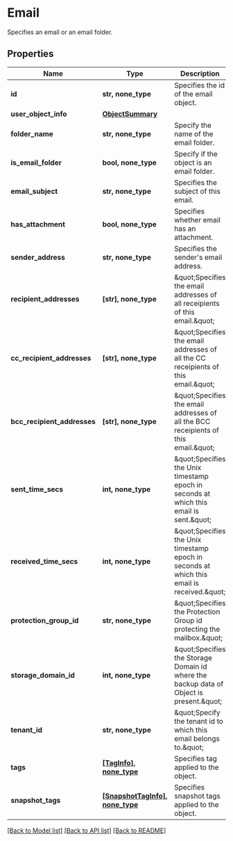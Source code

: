 # Email

Specifies an email or an email folder.

## Properties
Name | Type | Description | Notes
------------ | ------------- | ------------- | -------------
**id** | **str, none_type** | Specifies the id of the email object. | [optional] 
**user_object_info** | [**ObjectSummary**](ObjectSummary.md) |  | [optional] 
**folder_name** | **str, none_type** | Specify the name of the email folder. | [optional] 
**is_email_folder** | **bool, none_type** | Specify if the object is an email folder. | [optional] 
**email_subject** | **str, none_type** | Specifies the subject of this email. | [optional] 
**has_attachment** | **bool, none_type** | Specifies whether email has an attachment. | [optional] 
**sender_address** | **str, none_type** | Specifies the sender&#39;s email address. | [optional] 
**recipient_addresses** | **[str], none_type** | \&quot;Specifies the email addresses of all receipients of this email.\&quot; | [optional] 
**cc_recipient_addresses** | **[str], none_type** | \&quot;Specifies the email addresses of all the CC receipients of this   email.\&quot; | [optional] 
**bcc_recipient_addresses** | **[str], none_type** | \&quot;Specifies the email addresses of all the BCC receipients of this   email.\&quot; | [optional] 
**sent_time_secs** | **int, none_type** | \&quot;Specifies the Unix timestamp epoch in seconds at which this   email is sent.\&quot; | [optional] 
**received_time_secs** | **int, none_type** | \&quot;Specifies the Unix timestamp epoch in seconds at which this   email is received.\&quot; | [optional] 
**protection_group_id** | **str, none_type** | \&quot;Specifies the Protection Group id protecting the mailbox.\&quot; | [optional] 
**storage_domain_id** | **int, none_type** | \&quot;Specifies the Storage Domain id where the backup data of Object   is present.\&quot; | [optional] 
**tenant_id** | **str, none_type** | \&quot;Specify the tenant id to which this email belongs to.\&quot; | [optional] 
**tags** | [**[TagInfo], none_type**](TagInfo.md) | Specifies tag applied to the object. | [optional] 
**snapshot_tags** | [**[SnapshotTagInfo], none_type**](SnapshotTagInfo.md) | Specifies snapshot tags applied to the object. | [optional] 

[[Back to Model list]](../README.md#documentation-for-models) [[Back to API list]](../README.md#documentation-for-api-endpoints) [[Back to README]](../README.md)



